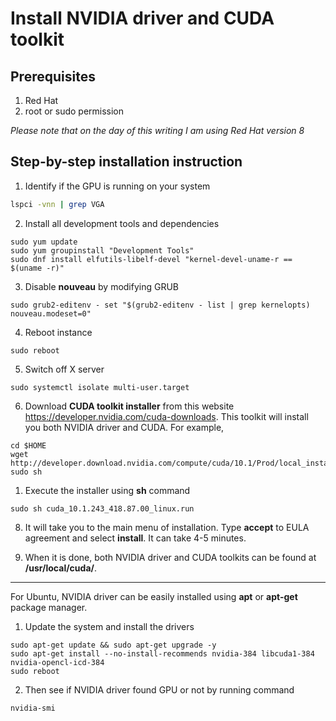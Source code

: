 # Install NVIDIA driver and CUDA toolkit

## Prerequisites
1. Red Hat 
2. root or sudo permission

*Please note that on the day of this writing I am using Red Hat version 8*

## Step-by-step installation instruction

1. Identify if the GPU is running on your system
```sh
lspci -vnn | grep VGA
```

2. Install all development tools and dependencies
```
sudo yum update
sudo yum groupinstall "Development Tools"
sudo dnf install elfutils-libelf-devel "kernel-devel-uname-r == $(uname -r)"
```

3. Disable **nouveau** by modifying GRUB
```
sudo grub2-editenv - set "$(grub2-editenv - list | grep kernelopts) nouveau.modeset=0"
```

4. Reboot instance
```
sudo reboot
```

5. Switch off X server
```
sudo systemctl isolate multi-user.target
```

6. Download **CUDA toolkit installer** from this website https://developer.nvidia.com/cuda-downloads. This toolkit will install you both NVIDIA driver and CUDA. For example,
```
cd $HOME
wget http://developer.download.nvidia.com/compute/cuda/10.1/Prod/local_installers/cuda_10.1.243_418.87.00_linux.run
sudo sh 
```

1. Execute the installer using **sh** command
```
sudo sh cuda_10.1.243_418.87.00_linux.run
```

8. It will take you to the main menu of installation. Type **accept** to EULA agreement and select **install**. It can take 4-5 minutes.

9. When it is done, both NVIDIA driver and CUDA toolkits can be found at **/usr/local/cuda/**.


---

For Ubuntu, NVIDIA driver can be easily installed using **apt** or **apt-get** package manager.

1. Update the system and install the drivers
```
sudo apt-get update && sudo apt-get upgrade -y
sudo apt-get install --no-install-recommends nvidia-384 libcuda1-384 nvidia-opencl-icd-384
sudo reboot
```

2. Then see if NVIDIA driver found GPU or not by running command
```
nvidia-smi
```
